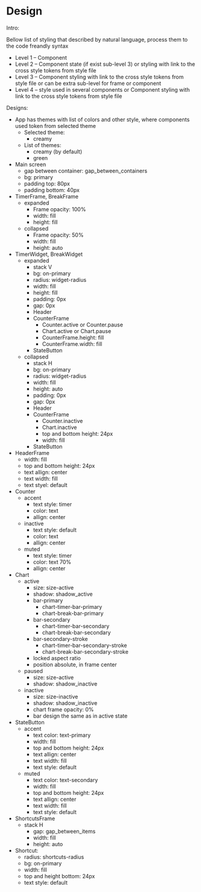# Design

Intro:

Bellow list of styling that described by natural language, process them to the code freandly syntax

- Level 1 – Component
- Level 2 – Component state (if exist sub-level 3) or styling with link to the cross style tokens from style file
- Level 3 – Component styling with link to the cross style tokens from style file or can be extra sub-level for frame or component
- Level 4 – style used in several components or Component styling with link to the cross style tokens from style file

Designs:

- App has themes with list of colors and other style, where components used token from selected theme
    - Selected theme:
        - creamy
    - List of themes:
        - creamy (by default)
        - green
- Main screen
    - gap between container: gap_between_containers
    - bg: primary
    - padding top: 80px
    - padding bottom: 40px
- TimerFrame, BreakFrame
    - expanded
        - Frame opacity: 100%
        - width: fill
        - height: fill
    - collapsed
        - Frame opacity: 50%
        - width: fill
        - height: auto
- TimerWidget, BreakWidget
    - expanded
        - stack V
        - bg: on-primary
        - radius: widget-radius
        - width: fill
        - height: fill
        - padding: 0px
        - gap: 0px
        - Header
        - CounterFrame
            - Counter.active or Counter.pause
            - Chart.active or Chart.pause
            - CounterFrame.height: fill
            - CounterFrame.width: fill
        - StateButton
    - collapsed
        - stack H
        - bg: on-primary
        - radius: widget-radius
        - width: fill
        - height: auto
        - padding: 0px
        - gap: 0px
        - Header
        - CounterFrame
            - Counter.inactive
            - Chart.inactive
            - top and bottom height: 24px
            - width: fill
        - StateButton
- HeaderFrame
    - width: fill
    - top and bottom height: 24px
    - text allign: center
    - text width: fill
    - text styel: default
- Counter
    - accent
        - text style: timer
        - color: text
        - allign: center
    - inactive
        - text style: default
        - color: text
        - allign: center
    - muted
        - text style: timer
        - color: text 70%
        - allign: center
- Chart
    - active
        - size: size-active
        - shadow: shadow_active
        - bar-primary
            - chart-timer-bar-primary
            - chart-break-bar-primary
        - bar-secondary
            - chart-timer-bar-secondary
            - chart-break-bar-secondary
        - bar-secondary-stroke
            - chart-timer-bar-secondary-stroke
            - chart-break-bar-secondary-stroke
        - locked aspect ratio
        - position absolute, in frame center
    - paused
        - size: size-active
        - shadow: shadow_inactive
    - inactive
        - size: size-inactive
        - shadow: shadow_inactive
        - chart frame opacity: 0%
        - bar design the same as in active state
- StateButton
    - accent
        - text color: text-primary
        - width: fill
        - top and bottom height: 24px
        - text allign: center
        - text width: fill
        - text style: default
    - muted
        - text color: text-secondary
        - width: fill
        - top and bottom height: 24px
        - text allign: center
        - text width: fill
        - text style: default
- ShortcutsFrame
    - stack H
        - gap: gap_between_items
        - width: fill
        - height: auto
- Shortcut:
    - radius: shortcuts-radius
    - bg: on-primary
    - width: fill
    - top and height bottom: 24px
    - text style: default
